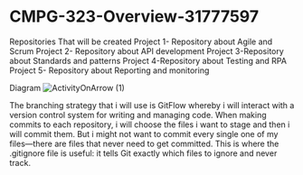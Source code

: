 # CMPG-323-Overview-31777597

Repositories That will be created
Project 1- Repository about Agile and Scrum
Project 2- Repository about API development
Project 3-Repository about Standards and patterns
Project 4-Repository about Testing and RPA
Project 5- Repository about Reporting and monitoring


Diagram
![ActivityOnArrow (1)](https://user-images.githubusercontent.com/110164074/184349799-bf56a171-856d-4620-867e-306086e753c8.png)

The branching strategy that i will use is GitFlow whereby   i will interact with a version control system for writing and managing code.
When making commits to each repository, i will choose the files i  want to stage and then i will commit them.
But i might not want to commit every single one of my files—there are files that never need to get committed. This is where the .gitignore file is useful: it tells Git exactly which files to ignore and never track.
